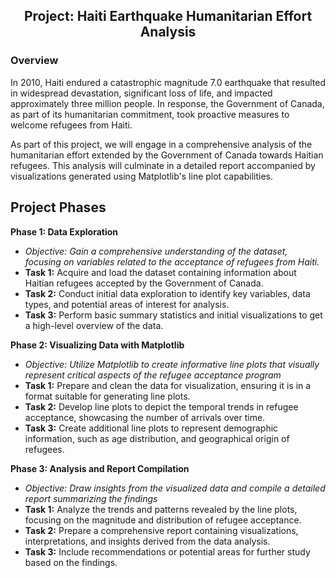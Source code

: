 <div align="center">
    <h2>Project: Haiti Earthquake Humanitarian Effort Analysis</h2>
</div>

### Overview

In 2010, Haiti endured a catastrophic magnitude 7.0 earthquake that resulted in widespread devastation, significant loss of life, and impacted approximately three million people. In response, the Government of Canada, as part of its humanitarian commitment, took proactive measures to welcome refugees from Haiti.

As part of this project, we will engage in a comprehensive analysis of the humanitarian effort extended by the Government of Canada towards Haitian refugees. This analysis will culminate in a detailed report accompanied by visualizations generated using Matplotlib's line plot capabilities.

## Project Phases
**Phase 1: Data Exploration**
- *Objective: Gain a comprehensive understanding of the dataset, focusing on variables related to the acceptance of refugees from Haiti.*
- **Task 1:** Acquire and load the dataset containing information about Haitian refugees accepted by the Government of Canada.
- **Task 2:** Conduct initial data exploration to identify key variables, data types, and potential areas of interest for analysis.
- **Task 3:** Perform basic summary statistics and initial visualizations to get a high-level overview of the data.

**Phase 2: Visualizing Data with Matplotlib**
- *Objective: Utilize Matplotlib to create informative line plots that visually represent critical aspects of the refugee acceptance program*
- **Task 1:** Prepare and clean the data for visualization, ensuring it is in a format suitable for generating line plots.
- **Task 2:** Develop line plots to depict the temporal trends in refugee acceptance, showcasing the number of arrivals over time.
- **Task 3:** Create additional line plots to represent demographic information, such as age distribution, and geographical origin of refugees.

**Phase 3: Analysis and Report Compilation**
- *Objective: Draw insights from the visualized data and compile a detailed report summarizing the findings*
- **Task 1:** Analyze the trends and patterns revealed by the line plots, focusing on the magnitude and distribution of refugee acceptance.
- **Task 2:** Prepare a comprehensive report containing visualizations, interpretations, and insights derived from the data analysis.
- **Task 3:** Include recommendations or potential areas for further study based on the findings.
